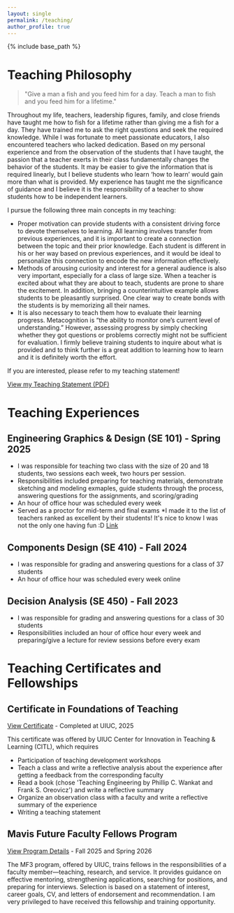 ```yaml
---
layout: single
permalink: /teaching/
author_profile: true
---
```


{% include base_path %}

<!-- {% for post in site.teaching reversed %}
  {% include archive-single.html %}
{% endfor %} -->

# Teaching Philosophy 
> "Give a man a fish and you feed him for a day. Teach a man to fish and you feed him for a lifetime."  

Throughout my life, teachers, leadership figures, family, and close friends have taught me how 
to fish for a lifetime rather than giving me a fish for a day. They have trained me to ask the right 
questions and seek the required knowledge. While I was fortunate to meet passionate educators, I 
also encountered teachers who lacked dedication. Based on my personal experience and from the 
observation of the students that I have taught, the passion that a teacher exerts in their class 
fundamentally changes the behavior of the students. It may be easier to give the information that 
is required linearly, but I believe students who learn ‘how to learn’ would gain more than what is 
provided. My experience has taught me the significance of guidance and I believe it is the 
responsibility of a teacher to show students how to be independent learners.

I pursue the following three main concepts in my teaching:
- Proper motivation can provide students with a consistent driving force to devote themselves to learning. All learning involves transfer from previous experiences, and it is important to create a connection between the topic and their prior knowledge. Each student is different in his or her way based on previous experiences, and it would be ideal to personalize this connection to encode the new information effectively. 
- Methods of arousing curiosity and interest for a general audience is also very important, especially for a class of large size. When a teacher is excited about what they are about to teach, students are prone to share the excitement. In addition, bringing a counterintuitive example allows students to be pleasantly surprised. One clear way to create bonds with the students is by memorizing all their names. 
- It is also necessary to teach them how to evaluate their learning progress. Metacognition is “the ability to monitor one’s current level of understanding.” However, assessing progress by simply checking whether they got questions or problems correctly might not be sufficient for evaluation. I firmly believe training students to inquire about what is provided and to think further is a great addition to learning how to learn and it is definitely worth the effort. 

If you are interested, please refer to my teaching statement!

[View my Teaching Statement (PDF)](/files/Teaching_Philosophy_Statement_v2.pdf)

# Teaching Experiences
## Engineering Graphics & Design (SE 101) - Spring 2025
- I was responsible for teaching two class with the size of 20 and 18 students, two sessions each week, two hours per session.
- Responsibilities included preparing for teaching materials, demonstrate sketching and modeling exmaples, guide students through the process, answering questions for the assignments, and scoring/grading
- An hour of office hour was scheduled every week
- Served as a proctor for mid-term and final exams
*I made it to the list of teachers ranked as excellent by their students! It's nice to know I was not the only one having fun :D [Link](https://citl.illinois.edu/citl-101/measurement-evaluation/teaching-evaluation/teaching-evaluations-(ices)/teachers-ranked-as-excellent)

## Components Design (SE 410) - Fall 2024
- I was responsible for grading and answering questions for a class of 37 students
- An hour of office hour was scheduled every week online

## Decision Analysis (SE 450) - Fall 2023
- I was responsible for grading and answering questions for a class of 30 students
- Responsibilities included an hour of office hour every week and preparing/give a lecture for review sessions before every exam 

# Teaching Certificates and Fellowships
## Certificate in Foundations of Teaching
[View Certificate](https://credentials.illinois.edu/5699459c-a479-47f6-85f1-7d7cb1dce26a#acc.TgoO1453) - Completed at UIUC, 2025

This certificate was offered by UIUC Center for Innovation in Teaching & Learning (CITL), which requires
- Participation of teaching development workshops
- Teach a class and write a reflective analysis about the experience after getting a feedback from the corresponding faculty
- Read a book (chose 'Teaching Engineering by Phillip C. Wankat and Frank S. Oreovicz') and write a reflective summary
- Organize an observation class with a faculty and write a reflective summary of the experience
- Writing a teaching statement

## Mavis Future Faculty Fellows Program
[View Program Details](https://mavis.grainger.illinois.edu/) - Fall 2025 and Spring 2026

The MF3 program, offered by UIUC, trains fellows in the responsibilities of a faculty member—teaching, research, and service. 
It provides guidance on effective mentoring, strengthening applications, searching for positions, and preparing for interviews. 
Selection is based on a statement of interest, career goals, CV, and letters of endorsement and recommendation. 
I am very privileged to have received this fellowship and training opportunity.


